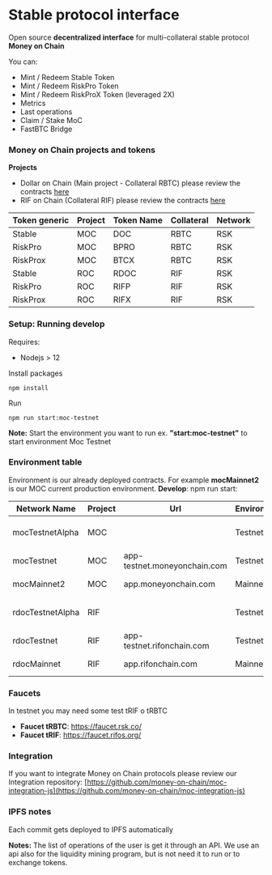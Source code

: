 # Stable protocol interface

Open source **decentralized interface** for multi-collateral stable protocol **Money on Chain**

You can:

* Mint / Redeem Stable Token
* Mint / Redeem RiskPro Token
* Mint / Redeem RiskProX Token (leveraged 2X)
* Metrics
* Last operations
* Claim / Stake MoC
* FastBTC Bridge


### Money on Chain projects and tokens 

**Projects**

* Dollar on Chain (Main project - Collateral RBTC) please review the contracts [here](https://github.com/money-on-chain/main-RBTC-contract)
* RIF on Chain (Collateral RIF) please review the contracts [here](https://github.com/money-on-chain/RDOC-Contract) 


| Token generic     | Project | Token Name  | Collateral   | Network |
|-------------------|---------|-------------|--------------|---------|
| Stable            | MOC     | DOC         | RBTC         | RSK     |
| RiskPro           | MOC     | BPRO        | RBTC         | RSK     |
| RiskProx          | MOC     | BTCX        | RBTC         | RSK     |
| Stable            | ROC     | RDOC        | RIF          | RSK     |
| RiskPro           | ROC     | RIFP        | RIF          | RSK     |
| RiskProx          | ROC     | RIFX        | RIF          | RSK     |


### Setup: Running develop

Requires:

* Nodejs > 12

Install packages

`npm install`

Run

`npm run start:moc-testnet`

**Note:** Start the environment you want to run ex. **"start:moc-testnet"** to start environment Moc Testnet 


### Environment table

Environment is our already deployed contracts. For example **mocMainnet2** is our MOC current production environment.
**Develop**: npm run start:<environment>

| Network Name      | Project | Url                          | Environment | Network | npm run                 |
|-------------------|---------|------------------------------|-------------|---------|-------------------------|
| mocTestnetAlpha   | MOC     |                              | Testnet     | RSK     | start:moc-alpha-testnet |
| mocTestnet        | MOC     | app-testnet.moneyonchain.com | Testnet     | RSK     | start:moc-testnet       |
| mocMainnet2       | MOC     | app.moneyonchain.com         | Mainnet     | RSK     | start:moc-mainnet       |
| rdocTestnetAlpha  | RIF     |                              | Testnet     | RSK     | start:roc-alpha-testnet |
| rdocTestnet       | RIF     | app-testnet.rifonchain.com   | Testnet     | RSK     | start:roc-testnet       |
| rdocMainnet       | RIF     | app.rifonchain.com           | Mainnet     | RSK     | start:roc-mainnet       |


### Faucets

In testnet you may need some test tRIF o tRBTC

* **Faucet tRBTC**: https://faucet.rsk.co/
* **Faucet tRIF**: https://faucet.rifos.org/


### Integration

If you want to integrate Money on Chain protocols please review our Integration repository:  [https://github.com/money-on-chain/moc-integration-js](https://github.com/money-on-chain/moc-integration-js)

### IPFS notes

Each commit gets deployed to IPFS automatically

**Notes:** The list of operations of the user is get it through an  API. We use an api also for the liquidity mining program, but is not need it to run or to exchange tokens.



